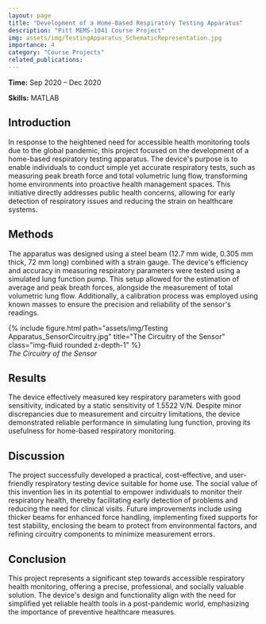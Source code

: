 ```yaml
---
layout: page
title: "Development of a Home-Based Respiratory Testing Apparatus"
description: "Pitt MEMS-1041 Course Project"
img: assets/img/TestingApparatus_SchematicRepresentation.jpg
importance: 4
category: "Course Projects"
related_publications:
---
```


<strong>Time:</strong> Sep 2020 – Dec 2020

<strong>Skills:</strong> MATLAB

## Introduction

In response to the heightened need for accessible health monitoring tools due to the global pandemic, this project focused on the development of a home-based respiratory testing apparatus. The device's purpose is to enable individuals to conduct simple yet accurate respiratory tests, such as measuring peak breath force and total volumetric lung flow, transforming home environments into proactive health management spaces. This initiative directly addresses public health concerns, allowing for early detection of respiratory issues and reducing the strain on healthcare systems.

## Methods

The apparatus was designed using a steel beam (12.7 mm wide, 0.305 mm thick, 72 mm long) combined with a strain gauge. The device's efficiency and accuracy in measuring respiratory parameters were tested using a simulated lung function pump. This setup allowed for the estimation of average and peak breath forces, alongside the measurement of total volumetric lung flow. Additionally, a calibration process was employed using known masses to ensure the precision and reliability of the sensor's readings.

<div class="row">
    <div class="col-sm mt-3 mt-md-0">
        {% include figure.html path="assets/img/Testing Apparatus_SensorCircuitry.jpg" title="The Circuitry of the Sensor" class="img-fluid rounded z-depth-1" %}
    </div>
</div>
<div class="caption">
    <em>The Circuitry of the Sensor</em>
</div>

## Results

The device effectively measured key respiratory parameters with good sensitivity, indicated by a static sensitivity of 1.5522 V/N. Despite minor discrepancies due to measurement and circuitry limitations, the device demonstrated reliable performance in simulating lung function, proving its usefulness for home-based respiratory monitoring.

## Discussion

The project successfully developed a practical, cost-effective, and user-friendly respiratory testing device suitable for home use. The social value of this invention lies in its potential to empower individuals to monitor their respiratory health, thereby facilitating early detection of problems and reducing the need for clinical visits. Future improvements include using thicker beams for enhanced force handling, implementing fixed supports for test stability, enclosing the beam to protect from environmental factors, and refining circuitry components to minimize measurement errors.

## Conclusion

This project represents a significant step towards accessible respiratory health monitoring, offering a precise, professional, and socially valuable solution. The device's design and functionality align with the need for simplified yet reliable health tools in a post-pandemic world, emphasizing the importance of preventive healthcare measures.